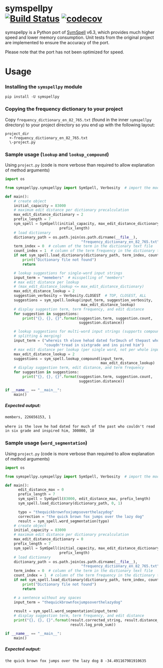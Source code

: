 symspellpy <br>
[![Build Status](https://travis-ci.com/mammothb/symspellpy.svg?branch=master)](https://travis-ci.com/mammothb/symspellpy)
[![codecov](https://codecov.io/gh/mammothb/symspellpy/branch/master/graph/badge.svg)](https://codecov.io/gh/mammothb/symspellpy)
========

symspellpy is a Python port of [SymSpell](https://github.com/wolfgarbe/SymSpell) v6.3, which provides much higher speed and lower memory consumption. Unit tests
from the original project are implemented to ensure the accuracy of the port.

Please note that the port has not been optimized for speed.

Usage
========
### Installing the  ``symspellpy`` module
```pip install -U symspellpy```

### Copying the frequency dictionary to your project
Copy ``frequency_dictionary_en_82_765.txt`` (found in the inner ``symspellpy`` directory) to your project directory so you end up with the following layout:
```
project_dir
  +-frequency_dictionary_en_82_765.txt
  \-project.py
```

### Sample usage (`lookup` and `lookup_compound`)
Using ``project.py`` (code is more verbose than required to allow explanation of method arguments)
```python
import os

from symspellpy.symspellpy import SymSpell, Verbosity  # import the module

def main():
    # create object
    initial_capacity = 83000
    # maximum edit distance per dictionary precalculation
    max_edit_distance_dictionary = 2
    prefix_length = 7
    sym_spell = SymSpell(initial_capacity, max_edit_distance_dictionary,
                         prefix_length)
    # load dictionary
    dictionary_path = os.path.join(os.path.dirname(__file__),
                                   "frequency_dictionary_en_82_765.txt")
    term_index = 0  # column of the term in the dictionary text file
    count_index = 1  # column of the term frequency in the dictionary text file
    if not sym_spell.load_dictionary(dictionary_path, term_index, count_index):
        print("Dictionary file not found")
        return

    # lookup suggestions for single-word input strings
    input_term = "memebers"  # misspelling of "members"
    # max edit distance per lookup
    # (max_edit_distance_lookup <= max_edit_distance_dictionary)
    max_edit_distance_lookup = 2
    suggestion_verbosity = Verbosity.CLOSEST  # TOP, CLOSEST, ALL
    suggestions = sym_spell.lookup(input_term, suggestion_verbosity,
                                   max_edit_distance_lookup)
    # display suggestion term, term frequency, and edit distance
    for suggestion in suggestions:
        print("{}, {}, {}".format(suggestion.term, suggestion.count,
                                  suggestion.distance))

    # lookup suggestions for multi-word input strings (supports compound
    # splitting & merging)
    input_term = ("whereis th elove hehad dated forImuch of thepast who "
                  "couqdn'tread in sixtgrade and ins pired him")
    # max edit distance per lookup (per single word, not per whole input string)
    max_edit_distance_lookup = 2
    suggestions = sym_spell.lookup_compound(input_term,
                                            max_edit_distance_lookup)
    # display suggestion term, edit distance, and term frequency
    for suggestion in suggestions:
        print("{}, {}, {}".format(suggestion.term, suggestion.count,
                                  suggestion.distance))

if __name__ == "__main__":
    main()
```
##### Expected output:
``members, 226656153, 1``<br><br>
``where is the love he had dated for much of the past who couldn't read in six grade and inspired him, 300000, 10``

### Sample usage (`word_segmentation`)
Using ``project.py`` (code is more verbose than required to allow explanation of method arguments)
```python
import os

from symspellpy.symspellpy import SymSpell, Verbosity  # import the module

def main():
      edit_distance_max = 0
      prefix_length = 7
      sym_spell = SymSpell(83000, edit_distance_max, prefix_length)
      sym_spell.load_dictionary(dictionary_path, 0, 1)

      typo = "thequickbrownfoxjumpsoverthelazydog"
      correction = "the quick brown fox jumps over the lazy dog"
      result = sym_spell.word_segmentation(typo)
    # create object
    initial_capacity = 83000
    # maximum edit distance per dictionary precalculation
    max_edit_distance_dictionary = 0
    prefix_length = 7
    sym_spell = SymSpell(initial_capacity, max_edit_distance_dictionary,
                         prefix_length)
    # load dictionary
    dictionary_path = os.path.join(os.path.dirname(__file__),
                                   "frequency_dictionary_en_82_765.txt")
    term_index = 0  # column of the term in the dictionary text file
    count_index = 1  # column of the term frequency in the dictionary text file
    if not sym_spell.load_dictionary(dictionary_path, term_index, count_index):
        print("Dictionary file not found")
        return

    # a sentence without any spaces
    input_term = "thequickbrownfoxjumpsoverthelazydog"
    
    result = sym_spell.word_segmentation(input_term)
    # display suggestion term, term frequency, and edit distance
    print("{}, {}, {}".format(result.corrected_string, result.distance_sum,
                              result.log_prob_sum))

if __name__ == "__main__":
    main()
```
##### Expected output:
``the quick brown fox jumps over the lazy dog 8 -34.491167981910635``
